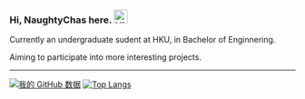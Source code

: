 ### Hi, NaughtyChas here. <img src='https://qpluspicture.oss-cn-beijing.aliyuncs.com/6LjjQA/Hi.gif' alt='Hi' width="24"/>

Currently an undergraduate sudent at HKU, in Bachelor of Enginnering.

Aiming to participate into more interesting projects.

---

[![我的 GitHub 数据](https://github-readme-stats.vercel.app/api?username=NaughtyChas&show_icons=true)]() [![Top Langs](https://github-readme-stats.vercel.app/api/top-langs/?username=NaughtyChas&layout=compact)](https://github.com/anuraghazra/github-readme-stats)


